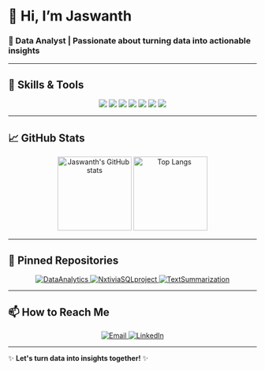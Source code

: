 # 👋 Hi, I’m Jaswanth

### 🌱 Data Analyst | Passionate about turning data into actionable insights

---

## 🔧 Skills & Tools

<p align="center">
    <img src="https://img.shields.io/badge/-Python-3776AB?style=for-the-badge&logo=python&logoColor=white" />
    <img src="https://img.shields.io/badge/-SQL-4479A1?style=for-the-badge&logo=postgresql&logoColor=white" />
    <img src="https://img.shields.io/badge/-R-276DC3?style=for-the-badge&logo=r&logoColor=white" />
    <img src="https://img.shields.io/badge/-Pandas-150458?style=for-the-badge&logo=pandas&logoColor=white" />
    <img src="https://img.shields.io/badge/-NumPy-013243?style=for-the-badge&logo=numpy&logoColor=white" />
    <img src="https://img.shields.io/badge/-Tableau-E97627?style=for-the-badge&logo=tableau&logoColor=white" />
    <img src="https://img.shields.io/badge/-Power%20BI-F2C811?style=for-the-badge&logo=power-bi&logoColor=white" />
</p>

---

## 📈 GitHub Stats

<p align="center">
    <img src="https://github-readme-stats.vercel.app/api?username=jaswanth-mjy&show_icons=true&theme=radical" alt="Jaswanth's GitHub stats" height="150">
    <img src="https://github-readme-stats.vercel.app/api/top-langs/?username=jaswanth-mjy&layout=compact&theme=radical" alt="Top Langs" height="150">
</p>

---

## 📌 Pinned Repositories

<p align="center">
    <a href="https://github.com/jaswanth-mjy/DataAnalytics">
        <img src="https://github-readme-stats.vercel.app/api/pin/?username=jaswanth-mjy&repo=DataAnalytics&theme=radical" alt="DataAnalytics" />
    </a>
    <a href="https://github.com/jaswanth-mjy/NxtiviaSQLproject">
        <img src="https://github-readme-stats.vercel.app/api/pin/?username=jaswanth-mjy&repo=NxtiviaSQLproject&theme=radical" alt="NxtiviaSQLproject" />
    </a>
    <a href="https://github.com/jaswanth-mjy/TextSummarization">
        <img src="https://github-readme-stats.vercel.app/api/pin/?username=jaswanth-mjy&repo=TextSummarization&theme=radical" alt="TextSummarization" />
    </a>
</p>

---

## 📫 How to Reach Me

<p align="center">
    <a href="mailto:jaswanthplc@gmail.com">
        <img src="https://img.shields.io/badge/-Email-D14836?style=for-the-badge&logo=gmail&logoColor=white" alt="Email" />
    </a>
    <a href="https://www.linkedin.com/in/majjiga-jaswanth-8304b31ba/">
        <img src="https://img.shields.io/badge/-LinkedIn-0077B5?style=for-the-badge&logo=linkedin&logoColor=white" alt="LinkedIn" />
    </a>
</p>

---

✨ **Let's turn data into insights together!** ✨

